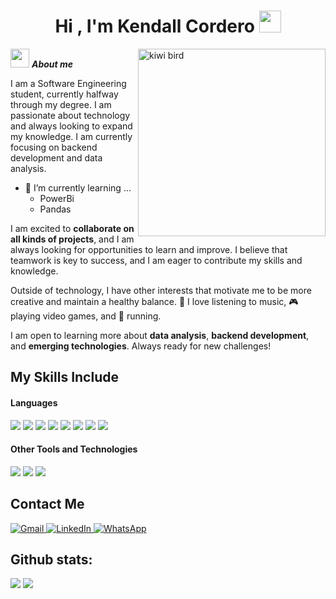 <h1 align="center"><b>Hi , I'm Kendall Cordero </b><img src="https://media.giphy.com/media/hvRJCLFzcasrR4ia7z/giphy.gif" width="35"></h1>
<!--  -->
<img align="right" width=300px alt="kiwi bird" src= "https://media.tenor.com/I-hCjdb41AIAAAAi/cute-funny.gif" />

<img src="https://media.giphy.com/media/v1.Y2lkPWVjZjA1ZTQ3bjU5OTE3MXJ4aDB4NHMyenc5czNrcXpsdjhsN3hwZngxODl4cmM1YyZlcD12MV9zdGlja2Vyc19yZWxhdGVkJmN0PXM/ZXqqn2VjklnHPFhtVp/giphy.gif" width="30px">&nbsp;***About me***

I am a Software Engineering student, currently halfway through my degree. I am passionate about technology and always looking to expand my knowledge. I am currently focusing on backend development and data analysis.
- 🌱 I’m currently learning ...
  - PowerBi
  - Pandas
    
I am excited to **collaborate on all kinds of projects**, and I am always looking for opportunities to learn and improve. I believe that teamwork is key to success, and I am eager to contribute my skills and knowledge.

Outside of technology, I have other interests that motivate me to be more creative and maintain a healthy balance. 🎵 I love listening to music, 🎮 playing video games, and 🏃 running.

I am open to learning more about **data analysis**, **backend development**, and **emerging technologies**. Always ready for new challenges!

## My Skills Include

<h4> Languages </h4>
<span> 
  <img src="https://img.shields.io/badge/HTML5-E34F26?style=for-the-badge&logo=html5&logoColor=white">
  <img src="https://img.shields.io/badge/CSS3-1572B6?style=for-the-badge&logo=css3&logoColor=white">
  <img src="https://img.shields.io/badge/JavaScript-F7DF1E?style=for-the-badge&logo=javascript&logoColor=black">
  <img src="https://img.shields.io/badge/Java-ED8B00?style=for-the-badge&logo=java&logoColor=white">
  <img src="https://img.shields.io/badge/python-3670A0?style=for-the-badge&logo=python&logoColor=ffdd54">
  <img src="https://img.shields.io/badge/c%23-%23239120.svg?style=for-the-badge&logo=csharp&logoColor=white">
  <img src="https://img.shields.io/badge/react-%2320232a.svg?style=for-the-badge&logo=react&logoColor=%2361DAFB">
  <img src="https://img.shields.io/badge/c++-%2300599C.svg?style=for-the-badge&logo=c%2B%2B&logoColor=white">


</span>


<h4> Other Tools and Technologies </h4>
<span>
  <img src="https://img.shields.io/badge/Git-F05032?style=for-the-badge&logo=git&logoColor=white">
  <img src="https://img.shields.io/badge/Notion-%23000000.svg?style=for-the-badge&logo=notion&logoColor=white">
  <img src="https://img.shields.io/badge/MySQL-00000F?style=for-the-badge&logo=mysql&logoColor=white">




</span>

## Contact Me

<a href="mailto:kcordero0511@gmail.com?subject=Contacto desde GitHub">
    <img src="https://img.shields.io/badge/Gmail-D14836?style=for-the-badge&logo=gmail&logoColor=white" alt="Gmail">
</a>
<a href="www.linkedin.com/in/kendallca](https://www.linkedin.com/in/kendallca?utm_source=share&utm_campaign=share_via&utm_content=profile&utm_medium=android_app" >
  <img src="https://img.shields.io/badge/linkedin-%230077B5.svg?style=for-the-badge&logo=linkedin&logoColor=white" alt="LinkedIn">
</a>
<a href="https://wa.me/86312971?" >
  <img src="https://img.shields.io/badge/WhatsApp-25D366?style=for-the-badge&logo=whatsapp&logoColor=white" alt="WhatsApp">
</a>


<h2>Github stats:</h2> 

[![](https://github-readme-stats.vercel.app/api?username=KendallCa05&show_icons=true&theme=tokyonight&hide_border=true&locale=en)](https://github.com/valentinawerle)
[![](https://github-readme-streak-stats.herokuapp.com/?user=KendallCa05&theme=material-palenight)](https://github.com/valentinawerle)
</div>
